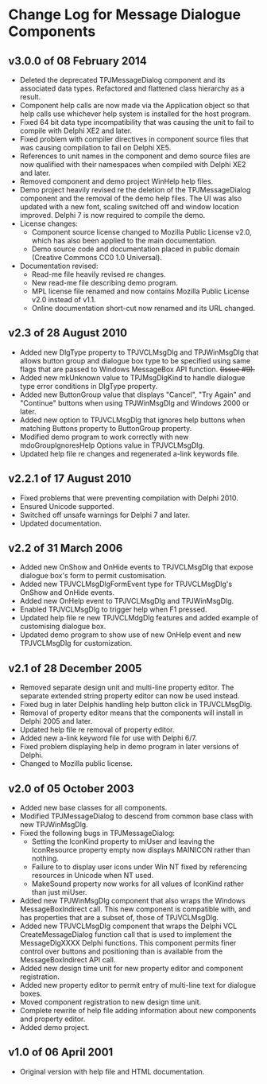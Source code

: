 # Change Log for Message Dialogue Components

## v3.0.0 of 08 February 2014

+ Deleted the deprecated TPJMessageDialog component and its associated data types. Refactored and flattened class hierarchy as a result.
+ Component help calls are now made via the Application object so that help calls use whichever help system is installed for the host program.
+ Fixed 64 bit data type incompatibility that was causing the unit to fail to compile with Delphi XE2 and later.
+ Fixed problem with compiler directives in component source files that was causing compilation to fail on Delphi XE5.
+ References to unit names in the component and demo source files are now qualified with their namespaces when compiled with Delphi XE2 and later.
+ Removed component and demo project WinHelp help files.
+ Demo project heavily revised re the deletion of the TPJMessageDialog component and the removal of the demo help files. The UI was also updated with a new font, scaling switched off and window location improved. Delphi 7 is now required to compile the demo.
+ License changes:
  + Component source license changed to Mozilla Public License v2.0, which has also been applied to the main documentation.
  + Demo source code and documentation placed in public domain (Creative Commons CC0 1.0 Universal).
+ Documentation revised:
  + Read-me file heavily revised re changes.
  + New read-me file describing demo program.
  + MPL license file renamed and now contains Mozilla Public License v2.0 instead of v1.1.
  + Online documentation short-cut now renamed and its URL changed.

## v2.3 of 28 August 2010

+ Added new DlgType property to TPJVCLMsgDlg and TPJWinMsgDlg that allows button group and dialogue box type to be specified using same flags that are passed to Windows MessageBox API function. ~~(Issue #9).~~
+ Added new mkUnknown value to TPJMsgDlgKind to handle dialogue type error conditions in DlgType property.
+ Added new ButtonGroup value that displays "Cancel", "Try Again" and "Continue" buttons when using TPJWinMsgDlg and Windows 2000 or later.
+ Added new option to TPJVCLMsgDlg that ignores help buttons when matching Buttons property to ButtonGroup property.
+ Modified demo program to work correctly with new mdoGroupIgnoresHelp Options value in TPJVCLMsgDlg.
+ Updated help file re changes and regenerated a-link keywords file.

## v2.2.1 of 17 August 2010

+ Fixed problems that were preventing compilation with Delphi 2010.
+ Ensured Unicode supported.
+ Switched off unsafe warnings for Delphi 7 and later.
+ Updated documentation.

## v2.2 of 31 March 2006

+ Added new OnShow and OnHide events to TPJVCLMsgDlg that expose dialogue box's form to permit customisation.
+ Added new TPJVCLMsgDlgFormEvent type for TPJVCLMsgDlg's OnShow and OnHide events.
+ Added new OnHelp event to TPJVCLMsgDlg and TPJWinMsgDlg.
+ Enabled TPJVCLMsgDlg to trigger help when F1 pressed.
+ Updated help file re new TPJVCLMdgDlg features and added example of customising dialogue box.
+ Updated demo program to show use of new OnHelp event and new TPJVCLMsgDlg for customization.

## v2.1 of 28 December 2005

+ Removed separate design unit and multi-line property editor. The separate extended string property editor can now be used instead.
+ Fixed bug in later Delphis handling help button click in TPJVCLMsgDlg.
+ Removal of property editor means that the components will install in Delphi 2005 and later.
+ Updated help file re removal of property editor.
+ Added new a-link keyword file for use with Delphi 6/7.
+ Fixed problem displaying help in demo program in later versions of Delphi.
+ Changed to Mozilla public license.

## v2.0 of 05 October 2003

+ Added new base classes for all components.
+ Modified TPJMessageDialog to descend from common base class with new TPJWinMsgDlg.
+ Fixed the following bugs in TPJMessageDialog:
  + Setting the IconKind property to miUser and leaving the IconResource property empty now displays MAINICON rather than nothing.
  + Failure to to display user icons under Win NT fixed by referencing resources in Unicode when NT used.
  + MakeSound property now works for all values of IconKind rather than just miUser.
+ Added new TPJWinMsgDlg component that also wraps the Windows MessageBoxIndirect call. This new component is compatible with, and has properties that are a subset of, those of TPJVCLMsgDlg.
+ Added new TPJVCLMsgDlg component that wraps the Delphi VCL CreateMessageDialog function call that is used to implement the MessageDlgXXXX Delphi functions. This component permits finer control over buttons and positioning than is available from the MessageBoxIndirect API call.
+ Added new design time unit for new property editor and component registration.
+ Added new property editor to permit entry of multi-line text for dialogue boxes.
+ Moved component registration to new design time unit.
+ Complete rewrite of help file adding information about new components and property editor.
+ Added demo project.

## v1.0 of 06 April 2001

+ Original version with help file and HTML documentation.
